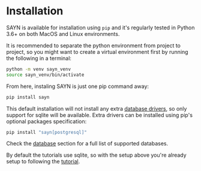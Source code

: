 # Installation

SAYN is available for installation using `pip` and it's regularly tested in Python 3.6+ on both
MacOS and Linux environments.

It is recommended to separate the python environment from project to project, so you might want to
create a virtual environment first by running the following in a terminal:

```bash
python -m venv sayn_venv
source sayn_venv/bin/activate
```

From here, instaling SAYN is just one pip command away:

```bash
pip install sayn
```

This default installation will not install any extra [database drivers](databases/overview.md), so
only support for sqlite will be available. Extra drivers can be installed using pip's optional
packages specification:

```bash
pip install "sayn[postgresql]"
```

Check the [database](databases/overview.md) section for a full list of supported databases.

By default the tutorials use sqlite, so with the setup above you're already setup to following the
[tutorial](tutorials/tutorial_part1.md).
